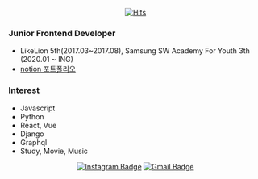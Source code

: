 <div align=center>
  
[![Hits](https://hits.seeyoufarm.com/api/count/incr/badge.svg?url=https%3A%2F%2Fgithub.com%2Fmarrywill)](https://hits.seeyoufarm.com)

</div>
  
### Junior Frontend Developer
- LikeLion 5th(2017.03~2017.08), Samsung SW Academy For Youth 3th (2020.01 ~ ING)
- [notion 포트폴리오](https://developing-expert-379.notion.site/f69930768c154437bf4e73a4fcc24e0d)

### Interest
- Javascript
- Python
- React, Vue
- Django
- Graphql
- Study, Movie, Music
  
<div align=center>
  
[![Instagram Badge](https://img.shields.io/badge/-Instagram-dd2a7b?style=flat-square&logo=instagram&logoColor=white&link=https://www.instagram.com/geureoham/)](https://www.instagram.com/geureoham/) 
[![Gmail Badge](https://img.shields.io/badge/Gmail-d14836?style=flat-square&logo=Gmail&logoColor=white&link=mailto:kti91@likelion.org)](mailto:kti91@likelion.org)
</div>

